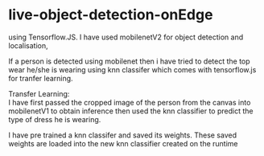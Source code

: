 # live-object-detection-onEdge
 using Tensorflow.JS. 
 I have used mobilenetV2 for object detection and localisation,
 
 If a person is detected using mobilenet then i have tried to 
 detect the top wear he/she is wearing using knn classifer 
 which comes with tensorflow.js for tranfer learning.
 
 Transfer Learning:  
 I have first passed the cropped image of the person from the canvas
 into mobilenetV1 to obtain inference then used the knn classifier to 
 predict the type of dress he is wearing.
 
 I have pre trained a knn classifer and saved its weights.
 These saved weights are loaded into the new knn classifier created 
 on the runtime   
